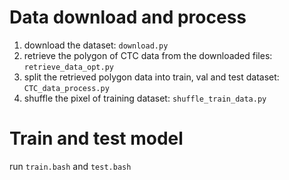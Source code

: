 # Data download and process
1. download the dataset: `download.py`
2. retrieve the polygon of CTC data from the downloaded files: `retrieve_data_opt.py`
3. split the retrieved polygon data into train, val and test dataset: `CTC_data_process.py`
4. shuffle the pixel of training dataset: `shuffle_train_data.py`

# Train and test model

run `train.bash` and `test.bash`
